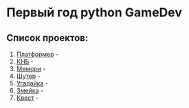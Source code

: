 # Первый год python GameDev

## Список проектов:
1. [Платформер](https://github.com/IT-Compot/Python-methodologies/tree/main/first-stage/Platformer) -
2. [КНБ]() -
3. [Мемори]() -
4. [Шутер]() -
5. [Угадайка](https://github.com/IT-Compot/Python-methodologies/tree/main/first-stage/quiz) -
6. [Змейка]() -
7. [Квест](https://github.com/IT-Compot/Python-methodologies/tree/main/first-stage/Quest) -

